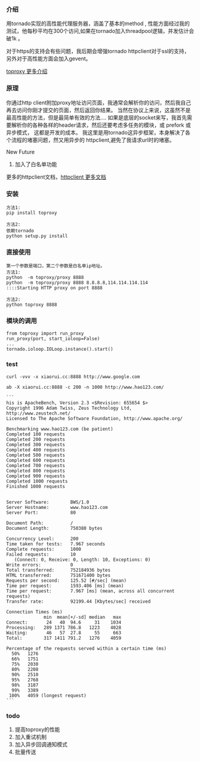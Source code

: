 ### 介绍

用tornado实现的高性能代理服务器，涵盖了基本的method , 性能方面经过我的测试，他每秒平均在300个访问,如果在tornado加入threadpool逻辑，并发估计会破1k 。

对于https的支持会有些问题，我后期会增强tornado httpclient对于ssl的支持，另外对于高性能方面会加入gevent。

[toproxy 更多介绍](http://xiaorui.cc  "xiaorui.cc")

### 原理
你通过http client附加proxy地址访问页面，我通常会解析你的访问，然后我自己再去访问你刚才提交的页面，然后返回你结果。
当然在协议上来说，这虽然不是最高性能的方法，但是最简单有效的方法....  如果是底层的socket来写，我首先需要解析你的各种各样的header请求，然后还要考虑多任务的模块，或 prefork 或 异步模式， 这都是开发的成本。    我这里是用tornado这异步框架，本身解决了各个流程的堵塞问题，然又用异步的 httpclient,避免了我请求url时的堵塞。 

New Future
1. 加入了白名单功能

更多的httpclient文档，[httpclient 更多文档](http://tornado.readthedocs.org/en/latest/httpclient.html  "tornado httpclient") 

### 安装 

    方法1:
    pip install toproxy

    方法2:
    依赖tornado 
    python setup.py install

### 直接使用
    第一个参数是端口，第二个参数是白名单ip地址。 
    方法1:
    python  -m toproxy/proxy 8888
    python  -m toproxy/proxy 8888 8.8.8.8,114.114.114.114
    ::::Starting HTTP proxy on port 8888

    方法2:
    python toproxy 8888


### 模块的调用

    from toproxy import run_proxy
    run_proxy(port, start_ioloop=False)
    ...
    tornado.ioloop.IOLoop.instance().start()


### test

    curl -vvv -x xiaorui.cc:8888 http://www.google.com

    ab -X xiaorui.cc:8888 -c 200 -n 1000 http://www.hao123.com/ 
    
    ```
    his is ApacheBench, Version 2.3 <$Revision: 655654 $>
    Copyright 1996 Adam Twiss, Zeus Technology Ltd, http://www.zeustech.net/
    Licensed to The Apache Software Foundation, http://www.apache.org/
    
    Benchmarking www.hao123.com (be patient)
    Completed 100 requests
    Completed 200 requests
    Completed 300 requests
    Completed 400 requests
    Completed 500 requests
    Completed 600 requests
    Completed 700 requests
    Completed 800 requests
    Completed 900 requests
    Completed 1000 requests
    Finished 1000 requests
    
    
    Server Software:        BWS/1.0
    Server Hostname:        www.hao123.com
    Server Port:            80
    
    Document Path:          /
    Document Length:        750380 bytes
    
    Concurrency Level:      200
    Time taken for tests:   7.967 seconds
    Complete requests:      1000
    Failed requests:        10
       (Connect: 0, Receive: 0, Length: 10, Exceptions: 0)
    Write errors:           0
    Total transferred:      752184936 bytes
    HTML transferred:       751671400 bytes
    Requests per second:    125.52 [#/sec] (mean)
    Time per request:       1593.406 [ms] (mean)
    Time per request:       7.967 [ms] (mean, across all concurrent requests)
    Transfer rate:          92199.44 [Kbytes/sec] received
    
    Connection Times (ms)
                  min  mean[+/-sd] median   max
    Connect:       24   40  94.6     31    1034
    Processing:   289 1371 786.8   1223    4028
    Waiting:       46   57  27.8     55     663
    Total:        317 1411 791.2   1276    4059
    
    Percentage of the requests served within a certain time (ms)
      50%   1276
      66%   1751
      75%   2030
      80%   2208
      90%   2510
      95%   2768
      98%   3187
      99%   3389
     100%   4059 (longest request)
    ```

### todo

1.  提高toproxy的性能
2.  加入重试机制
3.  加入异步回调通知模式
4.  批量传送


